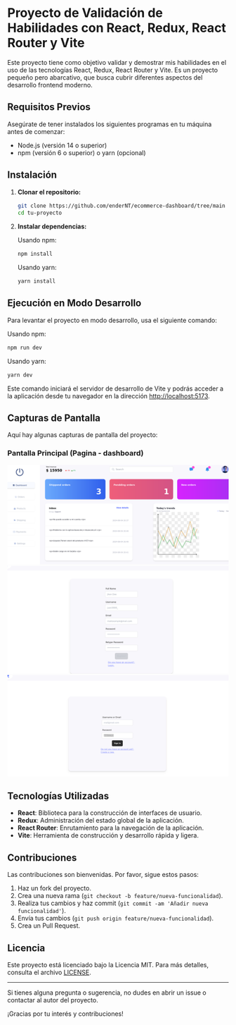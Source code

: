 # Proyecto de Validación de Habilidades con React, Redux, React Router y Vite

Este proyecto tiene como objetivo validar y demostrar mis habilidades en el uso de las tecnologías React, Redux, React Router y Vite. Es un proyecto pequeño pero abarcativo, que busca cubrir diferentes aspectos del desarrollo frontend moderno.

## Requisitos Previos

Asegúrate de tener instalados los siguientes programas en tu máquina antes de comenzar:

- Node.js (versión 14 o superior)
- npm (versión 6 o superior) o yarn (opcional)

## Instalación

1. **Clonar el repositorio:**

   ```bash
   git clone https://github.com/enderNT/ecommerce-dashboard/tree/main
   cd tu-proyecto
   ```

2. **Instalar dependencias:**

   Usando npm:
   ```bash
   npm install
   ```

   Usando yarn:
   ```bash
   yarn install
   ```

## Ejecución en Modo Desarrollo

Para levantar el proyecto en modo desarrollo, usa el siguiente comando:

Usando npm:
```bash
npm run dev
```

Usando yarn:
```bash
yarn dev
```

Este comando iniciará el servidor de desarrollo de Vite y podrás acceder a la aplicación desde tu navegador en la dirección [http://localhost:5173](http://localhost:5173).

## Capturas de Pantalla
Aquí hay algunas capturas de pantalla del proyecto:

### Pantalla Principal (Pagina - dashboard)
![Pagina principal (dashboard)](public/screenshots/dashboard.png)
![Pagina de registro](public/screenshots/register.png)
![Pagina de login](public/screenshots/sigin.png)

## Tecnologías Utilizadas

- **React**: Biblioteca para la construcción de interfaces de usuario.
- **Redux**: Administración del estado global de la aplicación.
- **React Router**: Enrutamiento para la navegación de la aplicación.
- **Vite**: Herramienta de construcción y desarrollo rápida y ligera.

## Contribuciones

Las contribuciones son bienvenidas. Por favor, sigue estos pasos:

1. Haz un fork del proyecto.
2. Crea una nueva rama (`git checkout -b feature/nueva-funcionalidad`).
3. Realiza tus cambios y haz commit (`git commit -am 'Añadir nueva funcionalidad'`).
4. Envía tus cambios (`git push origin feature/nueva-funcionalidad`).
5. Crea un Pull Request.

## Licencia

Este proyecto está licenciado bajo la Licencia MIT. Para más detalles, consulta el archivo [LICENSE](LICENSE).

---

Si tienes alguna pregunta o sugerencia, no dudes en abrir un issue o contactar al autor del proyecto.

¡Gracias por tu interés y contribuciones!